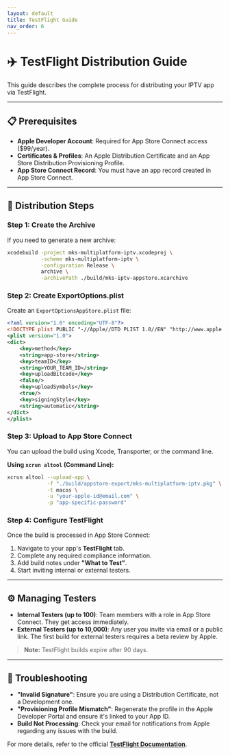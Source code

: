 ```yaml
---
layout: default
title: TestFlight Guide
nav_order: 6
---
```



# ✈️ TestFlight Distribution Guide

This guide describes the complete process for distributing your IPTV app via TestFlight.

---

## 📋 Prerequisites

- **Apple Developer Account**: Required for App Store Connect access ($99/year).
- **Certificates & Profiles**: An Apple Distribution Certificate and an App Store Distribution Provisioning Profile.
- **App Store Connect Record**: You must have an app record created in App Store Connect.

---

## 🚀 Distribution Steps

### Step 1: Create the Archive
If you need to generate a new archive:
```bash
xcodebuild -project mks-multiplatform-iptv.xcodeproj \
           -scheme mks-multiplatform-iptv \
           -configuration Release \
           archive \
           -archivePath ./build/mks-iptv-appstore.xcarchive
```

### Step 2: Create ExportOptions.plist
Create an `ExportOptionsAppStore.plist` file:
```xml
<?xml version="1.0" encoding="UTF-8"?>
<!DOCTYPE plist PUBLIC "-//Apple//DTD PLIST 1.0//EN" "http://www.apple.com/DTDs/PropertyList-1.0.dtd">
<plist version="1.0">
<dict>
    <key>method</key>
    <string>app-store</string>
    <key>teamID</key>
    <string>YOUR_TEAM_ID</string>
    <key>uploadBitcode</key>
    <false/>
    <key>uploadSymbols</key>
    <true/>
    <key>signingStyle</key>
    <string>automatic</string>
</dict>
</plist>
```

### Step 3: Upload to App Store Connect
You can upload the build using Xcode, Transporter, or the command line.

**Using `xcrun altool` (Command Line):**
```bash
xcrun altool --upload-app \
             -f "./build/appstore-export/mks-multiplatform-iptv.pkg" \
             -t macos \
             -u "your-apple-id@email.com" \
             -p "app-specific-password"
```

### Step 4: Configure TestFlight
Once the build is processed in App Store Connect:
1.  Navigate to your app's **TestFlight** tab.
2.  Complete any required compliance information.
3.  Add build notes under **"What to Test"**.
4.  Start inviting internal or external testers.

---

## ⚙️ Managing Testers

- **Internal Testers (up to 100)**: Team members with a role in App Store Connect. They get access immediately.
- **External Testers (up to 10,000)**: Any user you invite via email or a public link. The first build for external testers requires a beta review by Apple.

> **Note:** TestFlight builds expire after 90 days.

---

## 🔧 Troubleshooting

- **"Invalid Signature"**: Ensure you are using a Distribution Certificate, not a Development one.
- **"Provisioning Profile Mismatch"**: Regenerate the profile in the Apple Developer Portal and ensure it's linked to your App ID.
- **Build Not Processing**: Check your email for notifications from Apple regarding any issues with the build.

For more details, refer to the official [**TestFlight Documentation**](https://developer.apple.com/testflight/).
